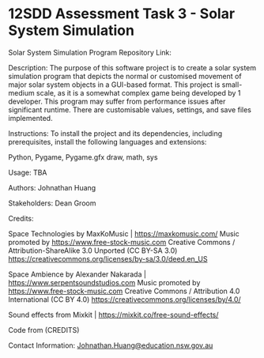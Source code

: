 # 12SDD Assessment Task 3 - Solar System Simulation

Solar System Simulation Program Repository Link:

Description: The purpose of this software project is to create a solar system simulation program that depicts the normal or customised movement of major solar system objects in a GUI-based format. This project is small-medium scale, as it is a somewhat complex game being developed by 1 developer. This program may suffer from performance issues after significant runtime. There are customisable values, settings, and save files implemented.

Instructions: To install the project and its dependencies, including prerequisites, install the following languages and extensions:

Python, Pygame, Pygame.gfx draw, math, sys

Usage: TBA

Authors: Johnathan Huang

Stakeholders: Dean Groom

Credits: 

Space Technologies by MaxKoMusic | https://maxkomusic.com/
Music promoted by https://www.free-stock-music.com
Creative Commons / Attribution-ShareAlike 3.0 Unported (CC BY-SA 3.0)
https://creativecommons.org/licenses/by-sa/3.0/deed.en_US

Space Ambience by Alexander Nakarada | https://www.serpentsoundstudios.com
Music promoted by https://www.free-stock-music.com
Creative Commons / Attribution 4.0 International (CC BY 4.0)
https://creativecommons.org/licenses/by/4.0/

Sound effects from Mixkit | https://mixkit.co/free-sound-effects/

Code from (CREDITS)

Contact Information: Johnathan.Huang@education.nsw.gov.au
